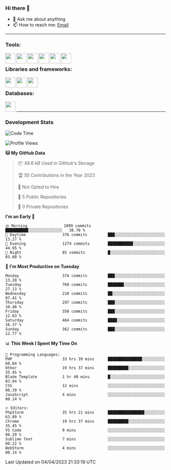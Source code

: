 ### Hi there 👋

- 💬 Ask me about anything
- 📫 How to reach me: [Email]

---

### Tools:
<img align='left' height="32" width="32" src="https://cdn.jsdelivr.net/npm/simple-icons@4.8.0/icons/phpstorm.svg" />
<img align='left' height="32" width="32" src="https://cdn.jsdelivr.net/npm/simple-icons@4.8.0/icons/webstorm.svg" />
<img align='left' height="32" width="32" src="https://cdn.jsdelivr.net/npm/simple-icons@4.8.0/icons/visualstudiocode.svg" />
<img align='left' height="32" width="32" src="https://cdn.jsdelivr.net/npm/simple-icons@4.8.0/icons/sublimetext.svg" />
<img align='left' height="32" width="32" src="https://cdn.jsdelivr.net/npm/simple-icons@4.8.0/icons/laragon.svg" />
<img align='left' height="32" width="32" src="https://cdn.jsdelivr.net/npm/simple-icons@4.8.0/icons/docker.svg" />
<br>

### Libraries and frameworks:
<img align='left' height="32" width="32" src="https://cdn.jsdelivr.net/npm/simple-icons@4.8.0/icons/laravel.svg" />
<img align='left' height="32" width="32" src="https://cdn.jsdelivr.net/npm/simple-icons@4.8.0/icons/vue-dot-js.svg" />
<img align='left' height="32" width="32" src="https://cdn.jsdelivr.net/npm/simple-icons@4.8.0/icons/jquery.svg" />
<br>

### Databases:
<img align='left' height="32" width="32" src="https://cdn.jsdelivr.net/npm/simple-icons@4.8.0/icons/mysql.svg" />
<br>

---
### Development Stats
<!--START_SECTION:waka-->
![Code Time](http://img.shields.io/badge/Code%20Time-1%2C265%20hrs%2024%20mins-blue)

![Profile Views](http://img.shields.io/badge/Profile%20Views-0-blue)

**🐱 My GitHub Data** 

> 📦 48.6 kB Used in GitHub's Storage 
 > 
> 🏆 55 Contributions in the Year 2023
 > 
> 🚫 Not Opted to Hire
 > 
> 📜 5 Public Repositories 
 > 
> 🔑 0 Private Repositories 
 > 
**I'm an Early 🐤** 

```text
🌞 Morning                1099 commits        ██████████░░░░░░░░░░░░░░░   38.78 % 
🌆 Daytime                376 commits         ███░░░░░░░░░░░░░░░░░░░░░░   13.27 % 
🌃 Evening                1274 commits        ███████████░░░░░░░░░░░░░░   44.95 % 
🌙 Night                  85 commits          █░░░░░░░░░░░░░░░░░░░░░░░░   03.00 % 
```
📅 **I'm Most Productive on Tuesday** 

```text
Monday                   374 commits         ███░░░░░░░░░░░░░░░░░░░░░░   13.20 % 
Tuesday                  769 commits         ███████░░░░░░░░░░░░░░░░░░   27.13 % 
Wednesday                210 commits         ██░░░░░░░░░░░░░░░░░░░░░░░   07.41 % 
Thursday                 297 commits         ███░░░░░░░░░░░░░░░░░░░░░░   10.48 % 
Friday                   358 commits         ███░░░░░░░░░░░░░░░░░░░░░░   12.63 % 
Saturday                 464 commits         ████░░░░░░░░░░░░░░░░░░░░░   16.37 % 
Sunday                   362 commits         ███░░░░░░░░░░░░░░░░░░░░░░   12.77 % 
```


📊 **This Week I Spent My Time On** 

```text
💬 Programming Languages: 
PHP                      33 hrs 39 mins      ███████████████░░░░░░░░░░   60.84 % 
Other                    19 hrs 37 mins      █████████░░░░░░░░░░░░░░░░   35.45 % 
Blade Template           1 hr 40 mins        █░░░░░░░░░░░░░░░░░░░░░░░░   03.04 % 
CSS                      12 mins             ░░░░░░░░░░░░░░░░░░░░░░░░░   00.39 % 
JavaScript               4 mins              ░░░░░░░░░░░░░░░░░░░░░░░░░   00.14 % 

🔥 Editors: 
PhpStorm                 35 hrs 21 mins      ████████████████░░░░░░░░░   63.89 % 
Chrome                   19 hrs 37 mins      █████████░░░░░░░░░░░░░░░░   35.45 % 
VS Code                  9 mins              ░░░░░░░░░░░░░░░░░░░░░░░░░   00.29 % 
Sublime Text             7 mins              ░░░░░░░░░░░░░░░░░░░░░░░░░   00.22 % 
WebStorm                 4 mins              ░░░░░░░░░░░░░░░░░░░░░░░░░   00.14 % 
```


 Last Updated on 04/04/2023 21:33:19 UTC
<!--END_SECTION:waka-->

[huyviet]: https://huyviet.vn/
[EMAIl]: https://mail.google.com/mail/u/0/?fs=1&tf=cm&source=mailto&to=huynguyenviet0110@gmail.com
